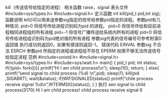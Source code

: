 

kill（传送信号给指定的进程）
相关函数
raise，signal
表头文件
#include<sys/types.h>
#include<signal.h>
定义函数
int kill(pid_t pid,int sig);
函数说明
kill()可以用来送参数sig指定的信号给参数pid指定的进程。参数pid有几种情况:
pid>0 将信号传给进程识别码为pid 的进程。
pid=0 将信号传给和目前进程相同进程组的所有进程
pid=-1 将信号广播传送给系统内所有的进程
pid<0 将信号传给进程组识别码为pid绝对值的所有进程
参数sig代表的信号编号可参考附录D
返回值
执行成功则返回0，如果有错误则返回-1。
错误代码
EINVAL 参数sig 不合法
ESRCH 参数pid 所指定的进程或进程组不存在
EPERM 权限不够无法传送信号给指定进程
范例
#include<unistd.h>
#include<signal.h>
#include<sys/types.h>
#include<sys/wait.h>
main()
{
pid_t pid;
int status;
if(!(pid= fork())){
printf(“Hi I am child process!\n”);
sleep(10);
return;
}
else{
printf(“send signal to child process (%d) \n”,pid);
sleep(1);
kill(pid ,SIGABRT);
wait(&status);
if(WIFSIGNALED(status))
printf(“chile process receive signal %d\n”,WTERMSIG(status));
}
}
执行
sen signal to child process(3170)
Hi I am child process!
child process receive signal 6